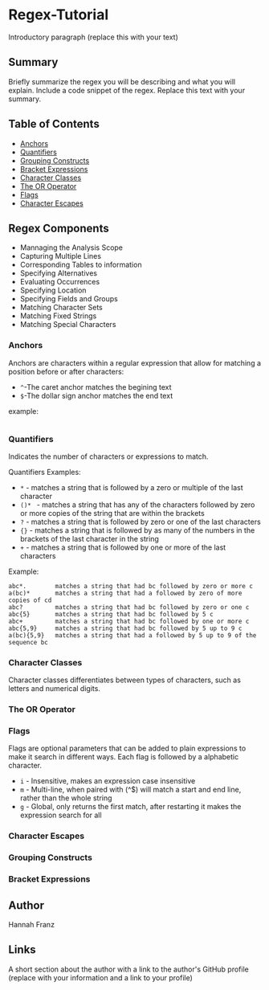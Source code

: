 # Regex-Tutorial

Introductory paragraph (replace this with your text)

## Summary

Briefly summarize the regex you will be describing and what you will explain. Include a code snippet of the regex. Replace this text with your summary.

## Table of Contents

- [Anchors](#anchors)
- [Quantifiers](#quantifiers)
- [Grouping Constructs](#grouping-constructs)
- [Bracket Expressions](#bracket-expressions)
- [Character Classes](#character-classes)
- [The OR Operator](#the-or-operator)
- [Flags](#flags)
- [Character Escapes](#character-escapes)

## Regex Components
- Mannaging the Analysis Scope
- Capturing Multiple Lines
- Corresponding Tables to information
- Specifying Alternatives
- Evaluating Occurrences
- Specifying Location
- Specifying Fields and Groups
- Matching Character Sets
- Matching Fixed Strings
- Matching Special Characters
### Anchors
Anchors are characters within a regular expression that allow for matching a position before or after characters:

- ```^```-The caret anchor matches the begining text
 - ```$```-The dollar sign anchor matches the end text

 example:
 ```

 ```
### Quantifiers
Indicates the number of characters or expressions to match.

Quantifiers Examples:
- ```*``` - matches a string that is followed by a zero or multiple of the last character
- ```()* ``` - matches a string that has any of the characters followed by zero or more copies of the string that are within the brackets
-  ```?``` - matches a string that is followed by zero or one of the last characters 
-  ```{}``` - matches a string that is followed by as many of the numbers in the brackets of the last character in the string
-  ```+``` - matches a string that is followed by one or more of the last characters 

Example:
```
abc*.        matches a string that had bc followed by zero or more c
a(bc)*       matches a string that had a followed by zero of more copies of cd
abc?         matches a string that had bc followed by zero or one c
abc{5}       matches a string that had bc followed by 5 c
abc+         matches a string that had bc followed by one or more c
abc{5,9}     matches a string that had bc followed by 5 up to 9 c
a(bc){5,9}   matches a string that had a followed by 5 up to 9 of the sequence bc 
```


### Character Classes
Character classes differentiates between types of characters, such as letters and numerical digits.
### The OR Operator

### Flags
Flags are optional parameters that can be added to plain expressions to make it search in different ways. Each flag is followed by a alphabetic character.
 - ```i```  - Insensitive, makes an expression case insensitive
 - ```m```  - Multi-line, when paired with (^$) will match a start and end line, rather than the whole string
 - ```g```  - Global, only returns the first match, after restarting it makes the expression search for all 
### Character Escapes

### Grouping Constructs

### Bracket Expressions

## Author
Hannah Franz

## Links

A short section about the author with a link to the author's GitHub profile (replace with your information and a link to your profile)
